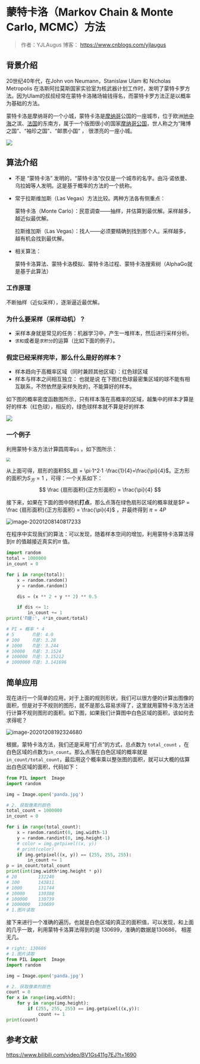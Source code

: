 # 蒙特卡洛（Markov Chain & Monte Carlo, MCMC）方法

> 作者：YJLAugus  博客： https://www.cnblogs.com/yjlaugus

## 背景介绍

20世纪40年代，在John von Neumann，Stanislaw Ulam 和 Nicholas Metropolis 在洛斯阿拉莫斯国家实验室为核武器计划工作时，发明了蒙特卡罗方法。因为Ulam的叔叔经常在蒙特卡洛赌场输钱得名，而蒙特卡罗方法正是以概率为基础的方法。

蒙特卡洛是摩纳哥的一个小城，蒙特卡洛是[摩纳哥](https://baike.baidu.com/item/摩纳哥/127488)公国的一座城市，位于欧洲[地中海](https://baike.baidu.com/item/地中海/11515)之滨、[法国](https://baike.baidu.com/item/法国/1173384)的东南方，属于一个版图很小的国家[摩纳哥公国](https://baike.baidu.com/item/摩纳哥公国/4428850)，世人称之为“赌博之国”、“袖珍之国”、“邮票小国” ， 很漂亮的一座小城。

![](https://gitee.com/YJLAugus/pic-go/raw/master/img/MonteCarlo.jpg)

## 算法介绍

* 不是 “蒙特卡洛” 发明的，“蒙特卡洛”仅仅是一个城市的名字。由冯·诺依曼、乌拉姆等人发明。这是基于概率的方法的一个统称。

* 常于拉斯维加斯（Las Vegas）方法比较。两种方法各有侧重点：

  蒙特卡洛（Monte Carlo）：民意调查——抽样，并估算到最优解。采样越多，越近似最优解。

  拉斯维加斯（Las Vegas）：找人——必须要精确到找到那个人。采样越多，越有机会找到最优解。

* 相关算法：

  蒙特卡洛算法、蒙特卡洛模拟、蒙特卡洛过程、蒙特卡洛搜索树（AlphaGo就是基于此算法）
  
### 工作原理

不断抽样（近似采样），逐渐逼近最优解。

### 为什么要采样（采样动机）？

* 采样本身就是常见的任务：机器学习中，产生一堆样本，然后进行采样分析。
* `求和`或者是`求积分`的运算（比如下面的例子）。

### 假定已经采样完毕，那么什么是好的样本？

* 样本趋向于高概率区域（同时兼顾其他区域）：红色球区域
* 样本与样本之间相互独立： 也就是说 在下图红色球最密集区域的球不能有相互联系，不然依然是采样失败的，不能算好的样本。

如下图的概率密度函数图所示，只有样本落在高概率的区域，越集中的样本才算是好的样本（红色球），相反的，绿色球样本就不算是好的样本



![](https://gitee.com/YJLAugus/pic-go/raw/master/img/mtclpf.svg)

### 一个例子

利用蒙特卡洛方法计算圆周率`pi` 。如下图所示：

<img src="https://gitee.com/YJLAugus/pic-go/raw/master/img/pi.png" style="zoom: 67%;" />



从上面可得，扇形的面积$S_扇 = \pi·1^2·1 ·\frac{1}{4}=\frac{\pi}{4}$。正方形的面积为$S_方 = 1$ ，可得：一个关系如下：
$$
\frac {扇形面积}{正方形面积} = \frac{\pi}{4}
$$


接下来，如果在下面的图中随机**打点**，那么点落在绿色扇形区域的概率就是$P = \frac {扇形面积}{正方形面积} = \frac{\pi}{4}$ ，并最终得到 $\pi = 4P$

![image-20201208140817233](C:\Users\Administrator\AppData\Roaming\Typora\typora-user-images\image-20201208140817233.png)

在程序中实现我们的算法：可以发现，随着样本空间的增加，利用蒙特卡洛算法得到$\pi$ 的值越接近真实的$\pi$ 值。

```python
import random
total = 1000000
in_count = 0

for i in range(total):
    x = random.random()
    y = random.random()

    dis = (x ** 2 + y ** 2) ** 0.5

    if dis <= 1:
        in_count += 1
print('Π是:', 4*in_count/total)

# PI = 概率 * 4
# 5       Π是: 4.0
# 100     Π是: 3.28
# 1000    Π是: 3.244
# 10000   Π是: 3.1524
# 100000  Π是: 3.15212
# 1000000 Π是: 3.141696
```

## 简单应用

现在进行一个简单的应用，对于上面的规则形状，我们可以很方便的计算出图像的面积，但是对于不规则的图形，就不是那么容易求得了，这里就用蒙特卡洛方法进行计算不规则图形的面积。如下图，如果我们计算图中白色区域的面积，该如何去求得呢？

![image-20201208192324680](C:\Users\Administrator\AppData\Roaming\Typora\typora-user-images\image-20201208192324680.png)

根据，蒙特卡洛方法，我们还是采用“打点”的方式，总点数为 `total_count` ，在白色区域的点数为`in_count`。那么点落在白色区域的概率就是 `in_count/total_count`，最后用这个概率乘以整张图的面积，就可以大概的估算出白色区域的面积，代码如下：

```python
from PIL import  Image
import random

img = Image.open('panda.jpg')

# 2. 获取像素的颜色
total_count = 1000000
in_count = 0

for i in range(total_count):
    x = random.randint(0, img.width-1)
    y = random.randint(0, img.height-1)
    # color = img.getpixel((x, y))
    # print(color)
    if img.getpixel((x, y)) == (255, 255, 255):
        in_count += 1
p = in_count/total_count
print(int(img.width*img.height * p))
# 20        132240
# 100       143811
# 1000      131744
# 10000     130388
# 100000    130739
# 1000000   130699
# 1.图片读取
```

接下来进行一个准确的遍历。也就是白色区域的真正的面积值，可以发现，和上面的几乎一致，利用蒙特卡洛算法得到的是 130699，准确的数据是130686， 相差无几。

```python
# right: 130686
# 1.图片读取
from PIL import  Image
import random

img = Image.open('panda.jpg')

# 2. 获取像素的颜色
count = 0
for x in range(img.width):
    for y in range(img.height):
        if (255, 255, 255) == img.getpixel((x,y)):
            count += 1
print(count)
```

## 参考文献

https://www.bilibili.com/video/BV1Gs411g7EJ?t=1690